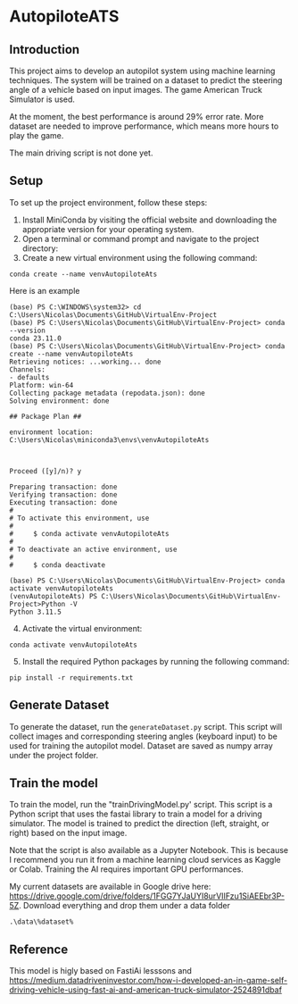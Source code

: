 # AutopiloteATS

## Introduction
This project aims to develop an autopilot system using machine learning techniques. The system will be trained on a dataset to predict the steering angle of a vehicle based on input images. The game American Truck Simulator is used.

At the moment, the best performance is around 29% error rate. More dataset are needed to improve performance, which means more hours to play the game.

The main driving script is not done yet. 

## Setup
To set up the project environment, follow these steps:

1. Install MiniConda by visiting the official website and downloading the appropriate version for your operating system.
2. Open a terminal or command prompt and navigate to the project directory:
3. Create a new virtual environment using the following command:
  ```
  conda create --name venvAutopiloteAts
  ```

  Here is an example
   ```
  (base) PS C:\WINDOWS\system32> cd C:\Users\Nicolas\Documents\GitHub\VirtualEnv-Project
(base) PS C:\Users\Nicolas\Documents\GitHub\VirtualEnv-Project> conda --version
conda 23.11.0
(base) PS C:\Users\Nicolas\Documents\GitHub\VirtualEnv-Project> conda create --name venvAutopiloteAts
Retrieving notices: ...working... done
Channels:
 - defaults
Platform: win-64
Collecting package metadata (repodata.json): done
Solving environment: done

## Package Plan ##

  environment location: C:\Users\Nicolas\miniconda3\envs\venvAutopiloteAts



Proceed ([y]/n)? y

Preparing transaction: done
Verifying transaction: done
Executing transaction: done
#
# To activate this environment, use
#
#     $ conda activate venvAutopiloteAts
#
# To deactivate an active environment, use
#
#     $ conda deactivate

(base) PS C:\Users\Nicolas\Documents\GitHub\VirtualEnv-Project> conda activate venvAutopiloteAts
(venvAutopiloteAts) PS C:\Users\Nicolas\Documents\GitHub\VirtualEnv-Project>Python -V
Python 3.11.5
```
4. Activate the virtual environment:
  ```
  conda activate venvAutopiloteAts
  ```
5. Install the required Python packages by running the following command:
  ```
  pip install -r requirements.txt
  ```

## Generate Dataset
To generate the dataset, run the `generateDataset.py` script. This script will collect images and corresponding steering angles (keyboard input) to be used for training the autopilot model. Dataset are saved as numpy array under the project folder.

## Train the model
To train the model, run the "trainDrivingModel.py' script. This script is a Python script that uses the fastai library to train a model for a driving simulator. The model is trained to predict the direction (left, straight, or right) based on the input image.

Note that the script is also available as a Jupyter Notebook. This is because I recommend you run it from a machine learning cloud services as Kaggle or Colab. Training the AI requires important GPU performances. 

My current datasets are available in Google drive here: https://drive.google.com/drive/folders/1FGG7YJaUYI8urVIIFzu1SiAEEbr3P-5Z. Download everything and drop them under a data folder 
  ```
  .\data\%dataset%
  ```

## Reference
This model is higly based on FastiAi lesssons and https://medium.datadriveninvestor.com/how-i-developed-an-in-game-self-driving-vehicle-using-fast-ai-and-american-truck-simulator-2524891dbaf
